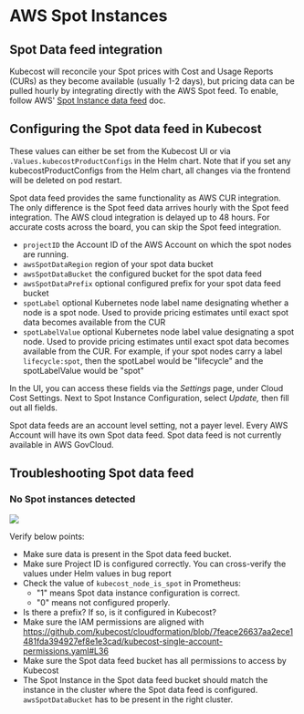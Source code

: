 # AWS Spot Instances

## Spot Data feed integration

Kubecost will reconcile your Spot prices with Cost and Usage Reports (CURs) as they become available (usually 1-2 days), but pricing data can be pulled hourly by integrating directly with the AWS Spot feed. To enable, follow AWS' [Spot Instance data feed](https://docs.aws.amazon.com/AWSEC2/latest/UserGuide/spot-data-feeds.html) doc.

## Configuring the Spot data feed in Kubecost

These values can either be set from the Kubecost UI or via `.Values.kubecostProductConfigs` in the Helm chart. Note that if you set any kubecostProductConfigs from the Helm chart, all changes via the frontend will be deleted on pod restart.

Spot data feed provides the same functionality as AWS CUR integration. The only difference is the Spot feed data arrives hourly with the Spot feed integration. The AWS cloud integration is delayed up to 48 hours. For accurate costs across the board, you can skip the Spot feed integration.

* `projectID` the Account ID of the AWS Account on which the spot nodes are running.
* `awsSpotDataRegion` region of your spot data bucket
* `awsSpotDataBucket` the configured bucket for the spot data feed
* `awsSpotDataPrefix` optional configured prefix for your spot data feed bucket
* `spotLabel` optional Kubernetes node label name designating whether a node is a spot node. Used to provide pricing estimates until exact spot data becomes available from the CUR
* `spotLabelValue` optional Kubernetes node label value designating a spot node. Used to provide pricing estimates until exact spot data becomes available from the CUR. For example, if your spot nodes carry a label `lifecycle:spot`, then the spotLabel would be "lifecycle" and the spotLabelValue would be "spot"

In the UI, you can access these fields via the _Settings_ page, under Cloud Cost Settings. Next to Spot Instance Configuration, select _Update,_ then fill out all fields.

Spot data feeds are an account level setting, not a payer level. Every AWS Account will have its own Spot data feed. Spot data feed is not currently available in AWS GovCloud.

## Troubleshooting Spot data feed

### No Spot instances detected

![](https://user-images.githubusercontent.com/102574445/199281977-3195b1d1-e3a5-4561-85da-eb8b24e23f27.png)

Verify below points:

* Make sure data is present in the Spot data feed bucket.
* Make sure Project ID is configured correctly. You can cross-verify the values under Helm values in bug report
* Check the value of `kubecost_node_is_spot` in Prometheus:
  * "1" means Spot data instance configuration is correct.
  * "0" means not configured properly.
* Is there a prefix? If so, is it configured in Kubecost?
* Make sure the IAM permissions are aligned with https://github.com/kubecost/cloudformation/blob/7feace26637aa2ece1481fda394927ef8e1e3cad/kubecost-single-account-permissions.yaml#L36
* Make sure the Spot data feed bucket has all permissions to access by Kubecost
* The Spot Instance in the Spot data feed bucket should match the instance in the cluster where the Spot data feed is configured. `awsSpotDataBucket` has to be present in the right cluster.
